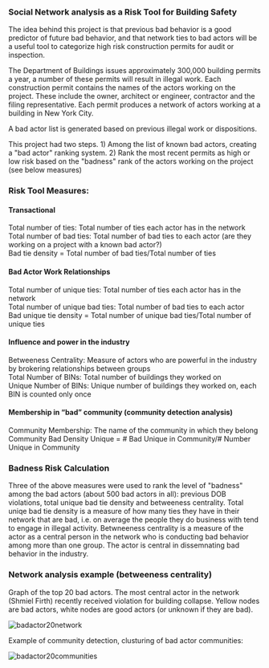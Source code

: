### Social Network analysis as a Risk Tool for Building Safety
The idea behind this project is that previous bad behavior is a good predictor of future bad behavior, and that network ties to bad actors will be a useful tool to categorize high risk construction permits for audit or inspection.

The Department of Buildings issues approximately 300,000 building permits a year, a number of these permits will result in illegal work. Each construction permit contains the names of the actors working on the project. These include the owner, architect or engineer, contractor and the filing representative. Each permit produces a network of actors working at a building in New York City.

A bad actor list is generated based on previous illegal work or dispositions. 

This project had two steps. 1) Among the list of known bad actors, creating a "bad actor" ranking system. 2) Rank the most recent permits as high or low risk based on the "badness" rank of the actors working on the project (see below measures)

### Risk Tool Measures: 
#### Transactional
Total number of ties: Total number of ties each actor has in the network \
Total number of bad ties: Total number of bad ties to each actor (are they working on a project with a known bad actor?) \
Bad tie density = Total number of bad ties/Total number of ties 

#### Bad Actor Work Relationships 
Total number of unique ties: Total number of ties each actor has in the network \
Total number of unique bad ties: Total number of bad ties to each actor \
Bad unique tie density = Total number of unique bad ties/Total number of unique ties 

#### Influence and power in the industry 
Betweeness Centrality: Measure of actors who are powerful in the industry by brokering relationships between groups \
Total Number of BINs: Total number of buildings they worked on \
Unique Number of BINs: Unique number of buildings they worked on, each BIN is counted only once 

#### Membership in “bad” community (community detection analysis) 
Community Membership: The name of the community in which they belong \
Community Bad Density Unique = # Bad Unique in Community/# Number Unique in Community

### Badness Risk Calculation
Three of the above measures were used to rank the level of "badness" among the bad actors (about 500 bad actors in all): previous DOB violations, total unique bad tie density and betweeness centrality. Total uniqe bad tie density is a measure of how many ties they have in their network that are bad, i.e. on average the people they do business with tend to engage in illegal activity. Betwneeness centrality is a measure of the actor as a central person in the network who is conducting bad behavior among more than one group. The actor is central in dissemnating bad behavior in the industry.


### Network analysis example (betweeness centrality)

Graph of the top 20 bad actors. The most central actor in the network (Shmiel Firth) recently received violation for building collapse. Yellow nodes are bad actors, white nodes are good actors (or unknown if they are bad).

![badactor20network](https://user-images.githubusercontent.com/11237613/41874034-b3a7dcd0-7894-11e8-8d7c-b7db34c9e729.png)




Example of community detection, clusturing of bad actor communities:

![badactor20communities](https://user-images.githubusercontent.com/11237613/41874107-e91a4e66-7894-11e8-917d-122cc1be18ad.png)
















